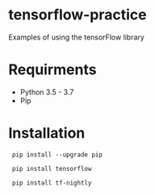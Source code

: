 # tensorflow-practice
Examples of using the tensorFlow library 

# Requirments
- Python 3.5 - 3.7
- Pip

# Installation
``` pip install --upgrade pip``` 

``` pip install tensorflow``` 

``` pip install tf-nightly``` 
